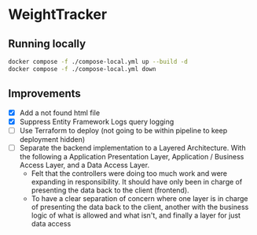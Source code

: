 # WeightTracker

## Running locally
```bash
docker compose -f ./compose-local.yml up --build -d
docker compose -f ./compose-local.yml down
```

## Improvements
- [x] Add a not found html file
- [x] Suppress Entity Framework Logs query logging
- [ ] Use Terraform to deploy (not going to be within pipeline to keep deployment hidden)
- [ ] Separate the backend implementation to a Layered Architecture. With the following a Application Presentation Layer, Application / Business Access Layer, and a Data Access Layer.
  - Felt that the controllers were doing too much work and were expanding in responsibility. It should have only been in charge of presenting the data back to the client (frontend).
  - To have a clear separation of concern where one layer is in charge of presenting the data back to the client, another with the business logic of what is allowed and what isn't, and finally a layer for just data access